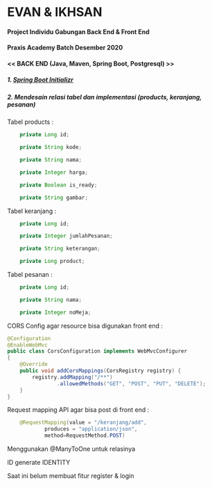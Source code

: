 # EVAN &amp; IKHSAN

#### Project Individu Gabungan Back End &amp; Front End
#### Praxis Academy Batch Desember 2020

#### << BACK END (Java, Maven, Spring Boot, Postgresql) >>
##### 1. [Spring Boot Initializr](https://start.spring.io/)
##### 2. Mendesain relasi tabel dan implementasi (products, keranjang, pesanan)
Tabel products :
```java
    private Long id;

    private String kode;

    private String nama;

    private Integer harga;

    private Boolean is_ready;

    private String gambar;
```
    
Tabel keranjang :
```java
    private Long id;

    private Integer jumlahPesanan;

    private String keterangan;

    private Long product;
```

Tabel pesanan :
```java
    private Long id;

    private String nama;

    private Integer noMeja;
```

CORS Config agar resource bisa digunakan front end :

```java
@Configuration
@EnableWebMvc
public class CorsConfiguration implements WebMvcConfigurer
{
    @Override
    public void addCorsMappings(CorsRegistry registry) {
        registry.addMapping("/**")
                .allowedMethods("GET", "POST", "PUT", "DELETE");
    }
}
```

Request mapping API agar bisa post di front end :
```java
    @RequestMapping(value = "/keranjang/add",
            produces = "application/json",
            method=RequestMethod.POST)
```

Menggunakan @ManyToOne untuk relasinya

ID generate IDENTITY

Saat ini belum membuat fitur register &amp; login
